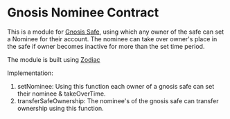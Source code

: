 # Gnosis Nominee Contract

This is a module for [Gnosis Safe](https://github.com/gnosis/safe-contracts), using which any owner of the safe can set a Nominee for their account. The nominee can take over owner's place in the safe if owner becomes inactive for more than the set time period.

The module is built using [Zodiac](https://github.com/gnosis/zodiac)

Implementation:
1. setNominee: Using this function each owner of a gnosis safe can set their nominee & takeOverTime.
2. transferSafeOwnership: The nominee's of the gnosis safe can transfer ownership using this function.


